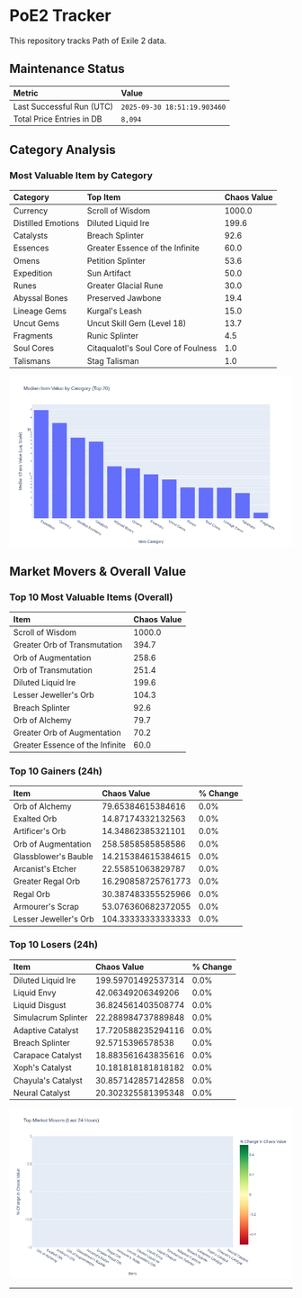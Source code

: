 # PoE2 Tracker

This repository tracks Path of Exile 2 data.

## Maintenance Status

<!-- START_MAINTENANCE -->
| Metric | Value |
|:---|:---|
| Last Successful Run (UTC) | `2025-09-30 18:51:19.903460` |
| Total Price Entries in DB | `8,094` |

<!-- END_MAINTENANCE -->

## Category Analysis

<!-- START_CATEGORY_ANALYSIS -->
### Most Valuable Item by Category
| Category | Top Item | Chaos Value |
| :--- | :--- | :--- |
| Currency | Scroll of Wisdom | 1000.0 |
| Distilled Emotions | Diluted Liquid Ire | 199.6 |
| Catalysts | Breach Splinter | 92.6 |
| Essences | Greater Essence of the Infinite | 60.0 |
| Omens | Petition Splinter | 53.6 |
| Expedition | Sun Artifact | 50.0 |
| Runes | Greater Glacial Rune | 30.0 |
| Abyssal Bones | Preserved Jawbone | 19.4 |
| Lineage Gems | Kurgal's Leash | 15.0 |
| Uncut Gems | Uncut Skill Gem (Level 18) | 13.7 |
| Fragments | Runic Splinter | 4.5 |
| Soul Cores | Citaqualotl's Soul Core of Foulness | 1.0 |
| Talismans | Stag Talisman | 1.0 |


![Category Analysis Chart](charts/category_analysis.png)
<!-- END_CATEGORY_ANALYSIS -->

## Market Movers & Overall Value

<!-- START_ANALYSIS -->
### Top 10 Most Valuable Items (Overall)
| Item | Chaos Value |
| :--- | :--- |
| Scroll of Wisdom | 1000.0 |
| Greater Orb of Transmutation | 394.7 |
| Orb of Augmentation | 258.6 |
| Orb of Transmutation | 251.4 |
| Diluted Liquid Ire | 199.6 |
| Lesser Jeweller's Orb | 104.3 |
| Breach Splinter | 92.6 |
| Orb of Alchemy | 79.7 |
| Greater Orb of Augmentation | 70.2 |
| Greater Essence of the Infinite | 60.0 |

### Top 10 Gainers (24h)
| Item | Chaos Value | % Change |
| :--- | :--- | :--- |
| Orb of Alchemy | 79.65384615384616 | 0.0% |
| Exalted Orb | 14.87174332132563 | 0.0% |
| Artificer's Orb | 14.34862385321101 | 0.0% |
| Orb of Augmentation | 258.5858585858586 | 0.0% |
| Glassblower's Bauble | 14.215384615384615 | 0.0% |
| Arcanist's Etcher | 22.55851063829787 | 0.0% |
| Greater Regal Orb | 16.290858725761773 | 0.0% |
| Regal Orb | 30.387483355525966 | 0.0% |
| Armourer's Scrap | 53.076360682372055 | 0.0% |
| Lesser Jeweller's Orb | 104.33333333333333 | 0.0% |

### Top 10 Losers (24h)
| Item | Chaos Value | % Change |
| :--- | :--- | :--- |
| Diluted Liquid Ire | 199.59701492537314 | 0.0% |
| Liquid Envy | 42.06349206349206 | 0.0% |
| Liquid Disgust | 36.824561403508774 | 0.0% |
| Simulacrum Splinter | 22.288984737889848 | 0.0% |
| Adaptive Catalyst | 17.720588235294116 | 0.0% |
| Breach Splinter | 92.5715396578538 | 0.0% |
| Carapace Catalyst | 18.883561643835616 | 0.0% |
| Xoph's Catalyst | 10.181818181818182 | 0.0% |
| Chayula's Catalyst | 30.857142857142858 | 0.0% |
| Neural Catalyst | 20.302325581395348 | 0.0% |


![Market Movers Chart](charts/market_movers.png)
<!-- END_ANALYSIS -->

---
